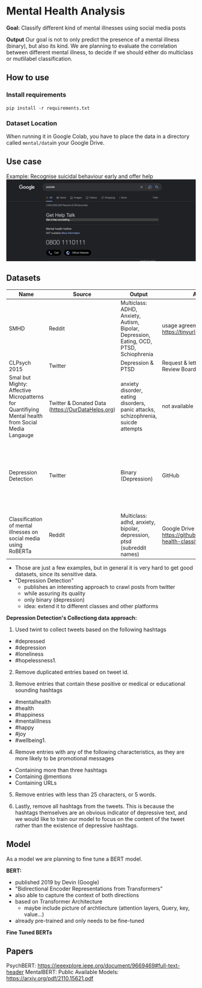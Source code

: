 # Mental Health Analysis
**Goal:** Classify different kind of mental illnesses using social media posts

**Output**
Our goal is not to only predict the presence of a mental illness (binary), but also its kind.
We are planning to evaluate the correlation between different mental illness, to decide if we should either do multiclass or mutlilabel classification.

## How to use

### Install requirements
```
pip install -r requirements.txt
```

### Dataset Location
When running it in Google Colab, you have to place the data in a directory called `mental/data`in your Google Drive.

## Use case
Example: Recognise suicidal behaviour early and offer help
![Google Suicde](google_mental.png)

## Datasets
| Name | Source | Output | Availability | Link | Comment |
|------|--------|--------|--------------|------|---------|
| SMHD | Reddit | Multiclass: ADHD, Anxiety, Autism, Bipolar, Depression, Eating, OCD, PTSD, Schiophrenia | usage agreement https://tinyurl.com/56yfbvs3 | https://ir.cs.georgetown.edu/resources/smhd.html https://arxiv.org/pdf/1806.05258.pdf | Self reported |
| CLPsych 2015 | Twitter | Depression & PTSD | Request & letter from Institutional Review Board (unis ethic board) | https://github.com/clpsych/shared_task | - |
| Smal but Mighty: Affective Micropatterns for Quantifiying Mental health from Social Media Langauge | Twitter & Donated Data (https://OurDataHelps.org) | anxiety disorder, eating disorders, panic attacks, schizophrenia, suicde attempts | not available | https://aclanthology.org/W17-3110.pdf | very high quality data, but not available |
| Depression Detection | Twitter | Binary (Depression) | GitHub | https://github.com/swcwang/depression-detection | crawler available: idea is to adjust him to crawl also for other classes (ofmental illness) |
| Classification of mental illnesses on social media using RoBERTa | Reddit | Multiclass: adhd, anxiety, bipolar, depression, ptsd (subreddit names) | Google Drive https://github.com/amurark/mental-health-classification | https://aclanthology.org/2021.louhi-1.7.pdf | - |


* Those are just a few examples, but in general it is very hard to get good datasets, since its sensitive data.
* "Depression Detection" 
    * publishes an interesting approach to crawl posts from twitter
    * while assuring its quality
    * only binary (depression)
    * idea: extend it to different classes and other platforms

**Depression Detection's Collectiong data approach:**
1. Used twint to collect tweets based on the following hashtags
-    #depressed
-    #depression
-    #loneliness
-    #hopelessness1. 

2. Remove duplicated entries based on tweet id.

3. Remove entries that contain these positive or medical or educational sounding hashtags
-   #mentalhealth
-    #health
-    #happiness
-    #mentalillness
-    #happy
-    #joy
-    #wellbeing1. 

4. Remove entries with any of the following characteristics, as they are more likely to be promotional messages
 -  Containing more than three hashtags
-   Containing @mentions
-   Containing URLs

5. Remove entries with less than 25 characters, or 5 words.

6. Lastly, remove all hashtags from the tweets. This is because the hashtags themselves are an obvious indicator of depressive text, and we would like to train our model to focus on the content of the tweet rather than the existence of depressive hashtags.





## Model
As a model we are planning to fine tune a BERT model.

**BERT:**
* published 2019 by Devin (Google)
* "Bidirectional Encoder Representations from Transformers”
* also able to capture the context of both directions
* based on Transformer Architecture
    * maybe include picture of archtiecture (attention layers, Query, key, value...)
* already pre-trained and only needs to be fine-tuned 

**Fine Tuned BERTs**


## Papers
PsychBERT: https://ieeexplore.ieee.org/document/9669469#full-text-header
MentalBERT: Public Available Models: https://arxiv.org/pdf/2110.15621.pdf